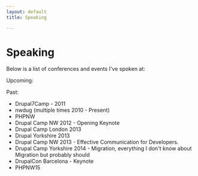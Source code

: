 ```yaml
---
layout: default
title: Speaking

---
```

# Speaking

Below is a list of conferences and events I've spoken at:

Upcoming:

Past:

* Drupal7Camp - 2011
* nwdug (multiple times 2010 - Present)
* PHPNW
* Drupal Camp NW 2012 - Opening Keynote
* Drupal Camp London 2013
* Drupal Yorkshire 2013
* Drupal Camp NW 2013 - Effective Communication for Developers.
* Drupal Camp Yorkshire 2014 - Migration, everything I don't know about Migration but probably should
* DrupalCon Barcelona - Keynote
* PHPNW15

